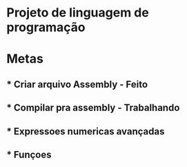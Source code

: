 # Projeto de linguagem de programação
# Metas
## * Criar arquivo Assembly - Feito
## * Compilar pra assembly - Trabalhando
## * Expressoes numericas avançadas
## * Funçoes
